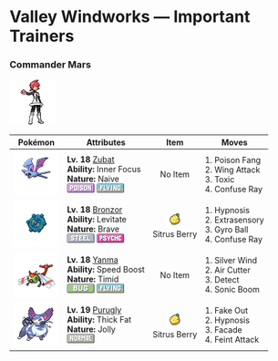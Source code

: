 # Valley Windworks — Important Trainers

### Commander Mars

![Commander Mars](../../assets/important_trainers/mars.png "Commander Mars")

| Pokémon | Attributes | Item | Moves |
|:-------:|------------|:----:|-------|
| ![Zubat](../../assets/sprites/zubat/front.gif "Zubat: It checks its surroundings and location using reflections of the ultrasonic waves from its mouth.") | **Lv. 18** [Zubat](../../pokemon/zubat.md/)<br>**Ability:** <span class="tooltip" title="The Pokémon is protected from flinching.">Inner Focus</span><br>**Nature:** <span class="tooltip" title="?">Naive</span><br>![poison](../../assets/types/poison.png "Poison") ![flying](../../assets/types/flying.png "Flying")| No Item | 1. <span class="tooltip" title="The user bites the foe with toxic fangs. It may also leave the foe badly poisoned. ">Poison Fang</span><br>2. <span class="tooltip" title="The foe is struck with large, imposing wings spread wide to inflict damage. ">Wing Attack</span><br>3. <span class="tooltip" title="A move that leaves the target badly poisoned. Its poison damage worsens every turn.">Toxic</span><br>4. <span class="tooltip" title="The foe is exposed to a sinister ray that triggers confusion. ">Confuse Ray</span> |
| ![Bronzor](../../assets/sprites/bronzor/front.gif "Bronzor: There are researchers who believe this Pokémon reflected like a mirror in the distant past.") | **Lv. 18** [Bronzor](../../pokemon/bronzor.md/)<br>**Ability:** <span class="tooltip" title="Gives full immunity to all Ground-type moves.">Levitate</span><br>**Nature:** <span class="tooltip" title="?">Brave</span><br>![steel](../../assets/types/steel.png "Steel") ![psychic](../../assets/types/psychic.png "Psychic") | ![Sitrus Berry](../../assets/items/sitrus_berry.png "Sitrus Berry")<br><span class="tooltip" title="A Poffin ingredient. It may be used or held by a Pokémon to heal the user’s HP a little.">Sitrus Berry</span> | 1. <span class="tooltip" title="The user employs hypnotic suggestion to make the target fall into a deep sleep.">Hypnosis</span><br>2. <span class="tooltip" title="The user attacks with an odd, unseeable power. It may also make the foe flinch.">Extrasensory</span><br>3. <span class="tooltip" title="The user tackles the foe with a high-speed spin. The slower the user, the greater the damage.">Gyro Ball</span><br>4. <span class="tooltip" title="The foe is exposed to a sinister ray that triggers confusion. ">Confuse Ray</span> |
| ![Yanma](../../assets/sprites/yanma/front.gif "Yanma: It can hover in one spot by flapping its wings at high speed. It flits about to guard its territory.") | **Lv. 18** [Yanma](../../pokemon/yanma.md/)<br>**Ability:** <span class="tooltip" title="The Pokémon’s Speed stat is gradually boosted.">Speed Boost</span><br>**Nature:** <span class="tooltip" title="?">Timid</span><br>![bug](../../assets/types/bug.png "Bug") ![flying](../../assets/types/flying.png "Flying")| No Item | 1. <span class="tooltip" title="The foe is attacked with powdery scales blown by wind. It may also raise all the user’s stats.">Silver Wind</span><br>2. <span class="tooltip" title="The user launches razorlike wind to slash the foe. It has a high critical-hit ratio.">Air Cutter</span><br>3. <span class="tooltip" title="It enables the user to evade all attacks. Its chance of failing rises if it is used in succession.">Detect</span><br>4. <span class="tooltip" title="The foe is hit with a destructive shock wave that always inflicts 20 HP damage. ">Sonic Boom</span> |
| ![Purugly](../../assets/sprites/purugly/front.gif "Purugly: It binds its body with its tails to make itself look bigger. If it locks eyes, it will glare ceaselessly.") | **Lv. 19** [Purugly](../../pokemon/purugly.md/)<br>**Ability:** <span class="tooltip" title="Raises resistance to Fire-​ and Ice-type moves.">Thick Fat</span><br>**Nature:** <span class="tooltip" title="?">Jolly</span><br>![normal](../../assets/types/normal.png "Normal") | ![Sitrus Berry](../../assets/items/sitrus_berry.png "Sitrus Berry")<br><span class="tooltip" title="A Poffin ingredient. It may be used or held by a Pokémon to heal the user’s HP a little.">Sitrus Berry</span> | 1. <span class="tooltip" title="An attack that hits first and makes the target flinch. This move works only on the first turn.">Fake Out</span><br>2. <span class="tooltip" title="The user employs hypnotic suggestion to make the target fall into a deep sleep.">Hypnosis</span><br>3. <span class="tooltip" title="An attack move that doubles its power if the user is poisoned, paralyzed, or has a burn.">Facade</span><br>4. <span class="tooltip" title="The user draws up to the foe disarmingly, then throws a sucker punch. It hits without fail.">Feint Attack</span> |


